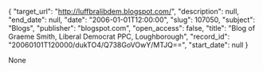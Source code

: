 {
  "target_url": "http://luffbralibdem.blogspot.com/", 
  "description": null, 
  "end_date": null, 
  "date": "2006-01-01T12:00:00", 
  "slug": 107050, 
  "subject": "Blogs", 
  "publisher": "blogspot.com", 
  "open_access": false, 
  "title": "Blog of Graeme Smith, Liberal Democrat PPC, Loughborough", 
  "record_id": "20060101T120000/dukTO4/Q738GoVOwY/MTJQ==", 
  "start_date": null
}

None